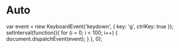 # Auto
var event = new KeyboardEvent('keydown', { key: 'g', ctrlKey: true }); setInterval(function(){ for (i = 0; i &lt; 100; i++) { document.dispatchEvent(event); } }, 0);
